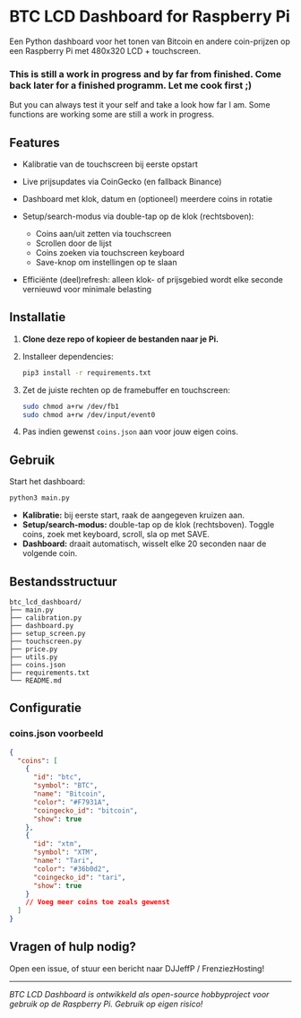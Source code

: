 # BTC LCD Dashboard for Raspberry Pi

Een Python dashboard voor het tonen van Bitcoin en andere coin-prijzen op een Raspberry Pi met 480x320 LCD + touchscreen.

### This is still a work in progress and by far from finished. Come back later for a finished programm. Let me cook first ;)
But you can always test it your self and take a look how far I am. Some functions are working some are still a work in progress.



## Features

* Kalibratie van de touchscreen bij eerste opstart
* Live prijsupdates via CoinGecko (en fallback Binance)
* Dashboard met klok, datum en (optioneel) meerdere coins in rotatie
* Setup/search-modus via double-tap op de klok (rechtsboven):

  * Coins aan/uit zetten via touchscreen
  * Scrollen door de lijst
  * Coins zoeken via touchscreen keyboard
  * Save-knop om instellingen op te slaan
* Efficiënte (deel)refresh: alleen klok- of prijsgebied wordt elke seconde vernieuwd voor minimale belasting

## Installatie

1. **Clone deze repo of kopieer de bestanden naar je Pi.**
2. Installeer dependencies:

   ```bash
   pip3 install -r requirements.txt
   ```
3. Zet de juiste rechten op de framebuffer en touchscreen:

   ```bash
   sudo chmod a+rw /dev/fb1
   sudo chmod a+rw /dev/input/event0
   ```
4. Pas indien gewenst `coins.json` aan voor jouw eigen coins.

## Gebruik

Start het dashboard:

```bash
python3 main.py
```

* **Kalibratie:** bij eerste start, raak de aangegeven kruizen aan.
* **Setup/search-modus:** double-tap op de klok (rechtsboven).
  Toggle coins, zoek met keyboard, scroll, sla op met SAVE.
* **Dashboard:** draait automatisch, wisselt elke 20 seconden naar de volgende coin.

## Bestandsstructuur

```
btc_lcd_dashboard/
├── main.py
├── calibration.py
├── dashboard.py
├── setup_screen.py
├── touchscreen.py
├── price.py
├── utils.py
├── coins.json
├── requirements.txt
└── README.md
```

## Configuratie

### coins.json voorbeeld

```json
{
  "coins": [
    {
      "id": "btc",
      "symbol": "BTC",
      "name": "Bitcoin",
      "color": "#F7931A",
      "coingecko_id": "bitcoin",
      "show": true
    },
    {
      "id": "xtm",
      "symbol": "XTM",
      "name": "Tari",
      "color": "#36b0d2",
      "coingecko_id": "tari",
      "show": true
    }
    // Voeg meer coins toe zoals gewenst
  ]
}
```

## Vragen of hulp nodig?

Open een issue, of stuur een bericht naar DJJeffP / FrenziezHosting!

---

*BTC LCD Dashboard is ontwikkeld als open-source hobbyproject voor gebruik op de Raspberry Pi. Gebruik op eigen risico!*
